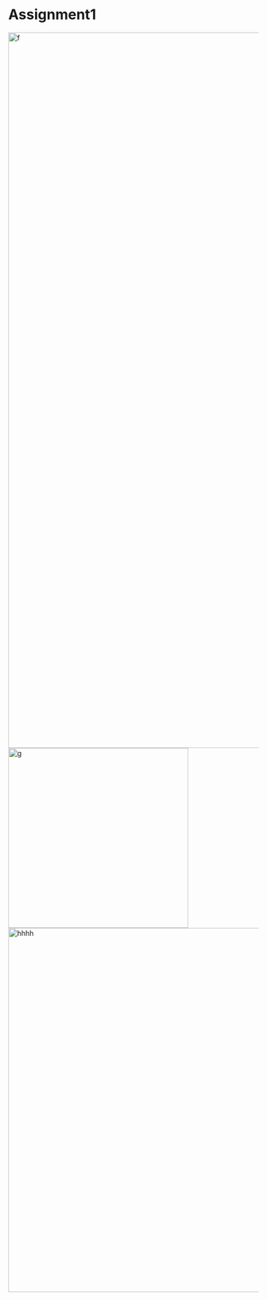 # Assignment1
<img width="1440" alt="f" src="https://github.com/user-attachments/assets/fe224458-2e34-4c7c-b607-47a063f2ff5b" />
<img width="362" alt="g" src="https://github.com/user-attachments/assets/05fc6446-df66-47f8-a66b-a43de355372e" />
<img width="733" alt="hhhh" src="https://github.com/user-attachments/assets/e11aee51-b955-42eb-8188-9e57e0a7dfff" />

